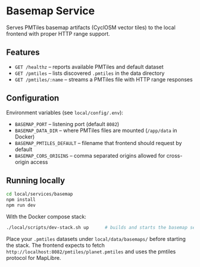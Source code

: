 # Basemap Service

Serves PMTiles basemap artifacts (CyclOSM vector tiles) to the local frontend
with proper HTTP range support.

## Features
- `GET /healthz` – reports available PMTiles and default dataset
- `GET /pmtiles` – lists discovered `.pmtiles` in the data directory
- `GET /pmtiles/:name` – streams a PMTiles file with HTTP range responses

## Configuration
Environment variables (see `local/config/.env`):

- `BASEMAP_PORT` – listening port (default `8082`)
- `BASEMAP_DATA_DIR` – where PMTiles files are mounted (`/app/data` in Docker)
- `BASEMAP_PMTILES_DEFAULT` – filename that frontend should request by default
- `BASEMAP_CORS_ORIGINS` – comma separated origins allowed for cross-origin access

## Running locally

```bash
cd local/services/basemap
npm install
npm run dev
```

With the Docker compose stack:

```bash
./local/scripts/dev-stack.sh up      # builds and starts the basemap service
```

Place your `.pmtiles` datasets under `local/data/basemaps/` before starting the
stack. The frontend expects to fetch `http://localhost:8082/pmtiles/planet.pmtiles`
and uses the pmtiles protocol for MapLibre.
